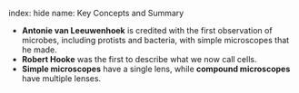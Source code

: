 index: hide
name: Key Concepts and Summary

  *  **Antonie van Leeuwenhoek** is credited with the first observation of microbes, including protists and bacteria, with simple microscopes that he made.
  *  **Robert Hooke** was the first to describe what we now call cells.
  *  **Simple microscopes** have a single lens, while  **compound microscopes** have multiple lenses.
